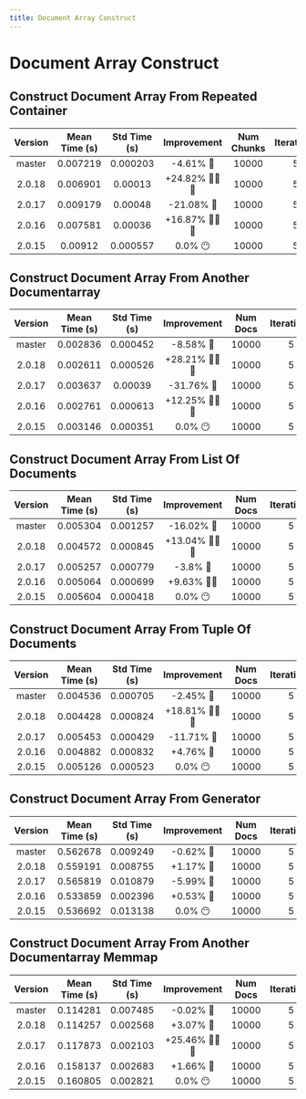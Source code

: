 ```yaml
---
title: Document Array Construct
---
```

# Document Array Construct

## Construct Document Array From Repeated Container

| Version | Mean Time (s) | Std Time (s) | Improvement | Num Chunks | Iterations |
| :---: | :---: | :---: | :---: | :---: | :---: |
| master | 0.007219 | 0.000203 | -4.61% 🐢 | 10000 | 5 |
| 2.0.18 | 0.006901 | 0.00013 | +24.82% 🐎🐎🐎 | 10000 | 5 |
| 2.0.17 | 0.009179 | 0.00048 | -21.08% 🐢 | 10000 | 5 |
| 2.0.16 | 0.007581 | 0.00036 | +16.87% 🐎🐎🐎 | 10000 | 5 |
| 2.0.15 | 0.00912 | 0.000557 | 0.0% 😶 | 10000 | 5 |
## Construct Document Array From Another Documentarray

| Version | Mean Time (s) | Std Time (s) | Improvement | Num Docs | Iterations |
| :---: | :---: | :---: | :---: | :---: | :---: |
| master | 0.002836 | 0.000452 | -8.58% 🐢 | 10000 | 5 |
| 2.0.18 | 0.002611 | 0.000526 | +28.21% 🐎🐎🐎 | 10000 | 5 |
| 2.0.17 | 0.003637 | 0.00039 | -31.76% 🐢 | 10000 | 5 |
| 2.0.16 | 0.002761 | 0.000613 | +12.25% 🐎🐎🐎 | 10000 | 5 |
| 2.0.15 | 0.003146 | 0.000351 | 0.0% 😶 | 10000 | 5 |
## Construct Document Array From List Of Documents

| Version | Mean Time (s) | Std Time (s) | Improvement | Num Docs | Iterations |
| :---: | :---: | :---: | :---: | :---: | :---: |
| master | 0.005304 | 0.001257 | -16.02% 🐢 | 10000 | 5 |
| 2.0.18 | 0.004572 | 0.000845 | +13.04% 🐎🐎🐎 | 10000 | 5 |
| 2.0.17 | 0.005257 | 0.000779 | -3.8% 🐢 | 10000 | 5 |
| 2.0.16 | 0.005064 | 0.000699 | +9.63% 🐎🐎 | 10000 | 5 |
| 2.0.15 | 0.005604 | 0.000418 | 0.0% 😶 | 10000 | 5 |
## Construct Document Array From Tuple Of Documents

| Version | Mean Time (s) | Std Time (s) | Improvement | Num Docs | Iterations |
| :---: | :---: | :---: | :---: | :---: | :---: |
| master | 0.004536 | 0.000705 | -2.45% 🐢 | 10000 | 5 |
| 2.0.18 | 0.004428 | 0.000824 | +18.81% 🐎🐎🐎 | 10000 | 5 |
| 2.0.17 | 0.005453 | 0.000429 | -11.71% 🐢 | 10000 | 5 |
| 2.0.16 | 0.004882 | 0.000832 | +4.76% 🐎 | 10000 | 5 |
| 2.0.15 | 0.005126 | 0.000523 | 0.0% 😶 | 10000 | 5 |
## Construct Document Array From Generator

| Version | Mean Time (s) | Std Time (s) | Improvement | Num Docs | Iterations |
| :---: | :---: | :---: | :---: | :---: | :---: |
| master | 0.562678 | 0.009249 | -0.62% 🐢 | 10000 | 5 |
| 2.0.18 | 0.559191 | 0.008755 | +1.17% 🐎 | 10000 | 5 |
| 2.0.17 | 0.565819 | 0.010879 | -5.99% 🐢 | 10000 | 5 |
| 2.0.16 | 0.533859 | 0.002396 | +0.53% 🐎 | 10000 | 5 |
| 2.0.15 | 0.536692 | 0.013138 | 0.0% 😶 | 10000 | 5 |
## Construct Document Array From Another Documentarray Memmap

| Version | Mean Time (s) | Std Time (s) | Improvement | Num Docs | Iterations |
| :---: | :---: | :---: | :---: | :---: | :---: |
| master | 0.114281 | 0.007485 | -0.02% 🐢 | 10000 | 5 |
| 2.0.18 | 0.114257 | 0.002568 | +3.07% 🐎 | 10000 | 5 |
| 2.0.17 | 0.117873 | 0.002103 | +25.46% 🐎🐎🐎 | 10000 | 5 |
| 2.0.16 | 0.158137 | 0.002683 | +1.66% 🐎 | 10000 | 5 |
| 2.0.15 | 0.160805 | 0.002821 | 0.0% 😶 | 10000 | 5 |
